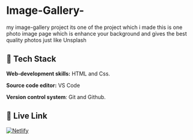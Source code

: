 # Image-Gallery-
my image-gallery project its one of the project which i made
this is one photo image page which is enhance your background and gives the best quality photos just like Unsplash
 ## 🔗 Tech Stack

**Web-development skills:** HTML and Css.

**Source code editor:** VS Code

**Version control system**: Git and Github.

## 🔗 Live Link
 [![Netlify](https://img.shields.io/badge/netlify-%23000000.svg?style=for-the-badge&logo=netlify&logoColor=#00C7B7)](https://velvety-baklava-2208a6.netlify.app)
